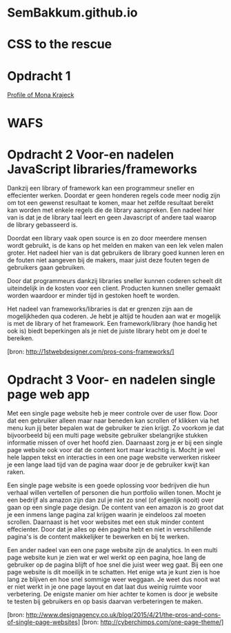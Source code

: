 # SemBakkum.github.io

# CSS to the rescue

<h1>Opdracht 1</h1> 
<a href="https://oege.ie.hva.nl/~bakkums002/rescue/" target="_blank"> Profile of Mona Krajeck</a>

# WAFS
<h1>Opdracht 2 Voor-en nadelen JavaScript libraries/frameworks</h1>

<p>Dankzij een library of framework kan een programmeur sneller en effecienter werken. Doordat er geen honderen regels 
code meer nodig zijn om tot een gewenst resultaat te komen, maar het zelfde resultaat bereikt kan worden met enkele regels die
de library aanspreken. Een nadeel hier van is dat je de library taal leert en geen Javascript of andere taal waarop de library 
gebasseerd is.</p>

<p>Doordat een library vaak open source is en zo door meerdere mensen wordt gebruikt, is de kans op het melden en maken van een lek velen malen groter. Het nadeel hier van is dat gebruikers de library goed kunnen leren en de fouten niet aangeven bij de makers, maar juist deze fouten tegen de gebruikers gaan gebruiken.</p> 

<p>Door dat programmeurs dankzij libraries sneller kunnen coderen scheelt dit uiteindelijk in de kosten voor een client. Producten kunnen 
sneller gemaakt worden waardoor er minder tijd in gestoken hoeft te worden.</p>

<p>Het nadeel van frameworks/libraries is dat er grenzen zijn aan de mogelijkheden qua coderen. Je hebt je altijd te houden aan wat er
mogelijk is met de library of het framework. Een framework/library (hoe handig het ook is) biedt beperkingen als je niet de juiste library 
hebt om je doel te bereiken.</p>

[bron: http://1stwebdesigner.com/pros-cons-frameworks/]

<h1>Opdracht 3 Voor- en nadelen single page web app</h1>

<p>Met een single page website heb je meer controle over de user flow. Door dat een gebruiker alleen maar naar beneden kan scrollen of klikken via het menu kun jij beter bepalen wat de gebruiker te zien krijgt. Zo voorkom je dat bijvoorbeeld bij een multi page website gebruiker sbelangrijke stukken informatie missen of over het hoofd zien. Daarnaast zorg je er bij een single page website ook voor dat de content kort maar krachtig is. Mocht je wel hele lappen tekst en interacties in een one page website verwerken riskeer je een lange laad tijd van de pagina waar door je de gebruiker kwijt kan raken.</p> 

<p>Een single page website is een goede oplossing voor bedrijven die hun verhaal willen vertellen of personen die hun portfolio willen tonen. Mocht je een bedrijf als amazon zijn dan zul je niet zo snel (of eigenlijk nooit) over gaan op een single page design. De content van een amazon is zo groot dat je een inmens lange pagina zal krijgen waarin je eindeloos zal moeten scrollen. Daarnaast is het voor websites met een stuk minder content effecienter. Door dat je alles op één pagina hebt en niet in verschillende pagina's is de content makkelijker te bewerken en bij te werken.</p>

<p> Een ander nadeel van een one page website zijn de analytics. In een multi page website kun je zien wat er wel werkt op een pagina, hoe lang de gebruiker op de pagina blijft of hoe snel die juist weer weg gaat. Bij een one page website is dit moeilijk in te schatten. Het enige wta je kunt zien is hoe lang ze blijven en hoe snel sommige weer weggaan. Je weet dus nooit wat er niet werkt in je one page layout en dat laat dus weinig ruimte voor verbetering. De enigste manier om hier achter te komen is door je website te testen bij gebruikers en op basis daarvan verbeteringen te maken.</p>

[bron: http://www.designagency.co.uk/blog/2015/4/21/the-pros-and-cons-of-single-page-websites]
[bron: http://cyberchimps.com/one-page-theme/]


